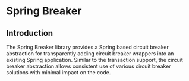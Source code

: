 # Spring Breaker

## Introduction

The Spring Breaker library provides a Spring based circuit breaker abstraction for transparently adding circuit breaker wrappers into an existing Spring application. Similar to the transaction support, the circuit breaker abstraction allows consistent use of various circuit breaker solutions with minimal impact on the code.

